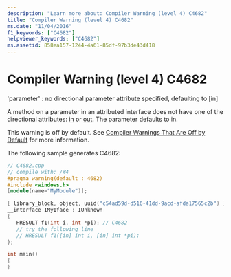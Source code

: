 ```yaml
---
description: "Learn more about: Compiler Warning (level 4) C4682"
title: "Compiler Warning (level 4) C4682"
ms.date: "11/04/2016"
f1_keywords: ["C4682"]
helpviewer_keywords: ["C4682"]
ms.assetid: 858ea157-1244-4a61-85df-97b3de43d418
---
```

# Compiler Warning (level 4) C4682

'parameter' : no directional parameter attribute specified, defaulting to [in]

A method on a parameter in an attributed interface does not have one of the directional attributes: [in](../../windows/attributes/in-cpp.md) or [out](../../windows/attributes/out-cpp.md). The parameter defaults to in.

This warning is off by default. See [Compiler Warnings That Are Off by Default](../../preprocessor/compiler-warnings-that-are-off-by-default.md) for more information.

The following sample generates C4682:

```cpp
// C4682.cpp
// compile with: /W4
#pragma warning(default : 4682)
#include <windows.h>
[module(name="MyModule")];

[ library_block, object, uuid("c54ad59d-d516-41dd-9acd-afda17565c2b") ]
__interface IMyIface : IUnknown
{
   HRESULT f1(int i, int *pi); // C4682
   // try the following line
   // HRESULT f1([in] int i, [in] int *pi);
};

int main()
{
}
```
